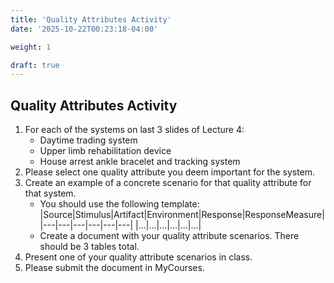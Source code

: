 ```yaml
---
title: 'Quality Attributes Activity'
date: '2025-10-22T00:23:18-04:00'

weight: 1

draft: true
---
```


## Quality Attributes Activity

1. For each of the systems on last 3 slides of Lecture 4:
    * Daytime trading system
    * Upper limb rehabilitation device
    * House arrest ankle bracelet and tracking system
2. Please select one quality attribute you deem important for the system.
3. Create an example of a concrete scenario for that quality attribute for that system.
    * You should use the following template:
      |Source|Stimulus|Artifact|Environment|Response|ResponseMeasure|
      |---|---|---|---|---|---|
      |...|...|...|...|...|...|
    * Create a document with your quality attribute scenarios. There should be 3 tables total.
4. Present one of your quality attribute scenarios in class.
5. Please submit the document in MyCourses.
